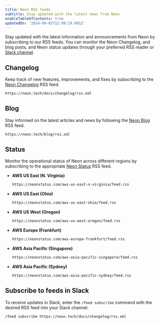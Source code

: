 ```yaml
---
title: Neon RSS feeds
subtitle: Stay updated with the latest news from Neon
enableTableOfContents: true
updatedOn: '2024-09-02T12:09:19.091Z'
---
```


Stay updated with the latest information and announcements from Neon by subscribing to our RSS feeds. You can monitor the Neon Changelog, and blog posts, and Neon status updates through your preferred RSS reader or [Slack channel](#subscribe-to-feeds-in-slack).

## Changelog

Keep track of new features, improvements, and fixes by subscribing to the [Neon Changelog](https://neon.tech/docs/changelog) RSS feed.

```bash
https://neon.tech/docs/changelog/rss.xml
```

## Blog

Stay informed on the latest articles and news by following the [Neon Blog](https://neon.tech/blog) RSS feed.

```bash
https://neon.tech/blog/rss.xml
```

## Status

Monitor the operational status of Neon across different regions by subscribing to the appropriate [Neon Status](https://neonstatus.com/) RSS feed.

- **AWS US East (N. Virginia)**

  ```bash
  https://neonstatus.com/aws-us-east-n-virginia/feed.rss
  ```

- **AWS US East (Ohio)**

  ```bash
  https://neonstatus.com/aws-us-east-ohio/feed.rss
  ```

- **AWS US West (Oregon)**

  ```bash
  https://neonstatus.com/aws-us-west-oregon/feed.rss
  ```

- **AWS Europe (Frankfurt)**

  ```bash
  https://neonstatus.com/aws-europe-frankfurt/feed.rss
  ```

- **AWS Asia Pacific (Singapore)**

  ```bash
  https://neonstatus.com/aws-asia-pacific-singapore/feed.rss
  ```

- **AWS Asia Pacific (Sydney)**

  ```bash
  https://neonstatus.com/aws-asia-pacific-sydney/feed.rss
  ```

## Subscribe to feeds in Slack

To receive updates in Slack, enter the `/feed subscribe` command with the desired RSS feed into your Slack channel:

```bash
/feed subscribe https://neon.tech/docs/changelog/rss.xml
```
